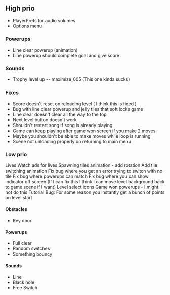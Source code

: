 ## High prio

- PlayerPrefs for audio volumes
- Options menu

### Powerups

- Line clear powerup (animation)
- Line powerup should complete goal and give score

### Sounds

- Trophy level up -- maximize_005 (This one kinda sucks)

### Fixes

- Score doesn't reset on reloading level ( I think this is fixed )
- Bug with line clear powerup and jelly tiles that soft locks game
- Line clear doesn't clear all the way to the top
- Next level button doesn't work
- Shouldn't restart song if song is already playing
- Game can keep playing after game won screen if you make 2 moves
- Maybe you shouldn't be able to make moves while loop is running
- Scene not unloading properly on returning to main menu

### Low prio

Lives
Watch ads for lives
Spawning tiles animation - add rotation
Add tile switching animation
Fix bug where you get an error trying to switch with no tile
Fix bug where powerups can match
Fix bug where you can show indicator off screen (If I can fix this I think I can move level background back to game scene if I want)
Level select icons
Game won powerups - I might not do this
Tutorial
Bug: For some reason you instantly get a bunch of points on level start

#### Obstacles

- Key door

#### Powerups

- Full clear
- Random switches
- Something bouncy

#### Sounds

- Line
- Black hole
- Free Switch
